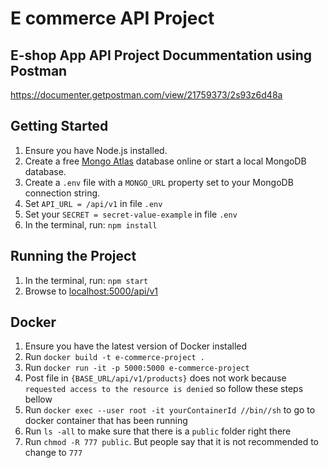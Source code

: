 # E commerce API Project

## E-shop App API Project Docummentation using Postman
https://documenter.getpostman.com/view/21759373/2s93z6d48a

## Getting Started

1. Ensure you have Node.js installed.
2. Create a free [Mongo Atlas](https://www.mongodb.com/atlas/database) database online or start a local MongoDB database.
3. Create a `.env` file with a `MONGO_URL` property set to your MongoDB connection string.
4. Set `API_URL = /api/v1` in file `.env`
5. Set your `SECRET = secret-value-example` in file `.env`
6. In the terminal, run: `npm install`

## Running the Project
1. In the terminal, run: `npm start`
2. Browse to [localhost:5000/api/v1](http://localhost:5000/api/v1)

## Docker
1. Ensure you have the latest version of Docker installed
2. Run `docker build -t e-commerce-project .`
3. Run `docker run -it -p 5000:5000 e-commerce-project`
4. Post file in `{BASE_URL/api/v1/products}` does not work because `requested access to the resource is denied` so follow these steps bellow
5. Run `docker exec --user root -it yourContainerId //bin//sh` to go to docker container that has been running
6. Run `ls -all` to make sure that there is a `public` folder right there
7. Run `chmod -R 777 public`. But people say that it is not recommended to change to `777`
